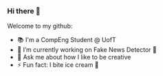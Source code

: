 ### Hi there 👋

<!--
**mymyxtran/mymyxtran** is a ✨ _special_ ✨ repository because its `README.md` (this file) appears on your GitHub profile.
- 🌱 I’m currently learning about Tsunamis
- - 😄 Pronouns: She/Her

-->

Welcome to my github:

- 📚 I'm a CompEng Student @ UofT
- 🚨 I’m currently working on Fake News Detector 🔭
- 💬 Ask me about how I like to be creative 
- ⚡ Fun fact: I bite ice cream 🍦
